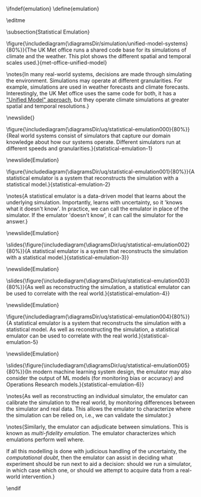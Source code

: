 \ifndef{emulation}
\define{emulation}

\editme

\subsection{Statistical Emulation}

\figure{\includediagram{\diagramsDir/simulation/unified-model-systems}{80%}}{The UK Met office runs a shared code base for its simulations of climate and the weather. This plot shows the different spatial and temporal scales used.}{met-office-unified-model}

\notes{In many real-world systems, decisions are made through simulating the environment. Simulations may operate at different granularities. For example, simulations are used in weather forecasts and climate forecasts. Interestingly, the UK Met office uses the same code for both, it has a ["Unified Model" approach](https://www.metoffice.gov.uk/research/approach/modelling-systems/unified-model/index), but they operate climate simulations at greater spatial and temporal resolutions.}

\newslide{}

\figure{\includediagram{\diagramsDir/uq/statistical-emulation000}{80%}}{Real world systems consist of simulators that capture our domain knowledge about how our systems operate. Different simulators run at different speeds and granularities.}{statistical-emulation-1}


\newslide{Emulation}

\figure{\includediagram{\diagramsDir/uq/statistical-emulation001}{80%}}{A statistical emulator is a system that reconstructs the simulation with a statistical model.}{statistical-emulation-2}

\notes{A statistical emulator is a data-driven model that learns about the underlying simulation. Importantly, learns with uncertainty, so it 'knows what it doesn't know'. In practice, we can call the emulator in place of the simulator. If the emulator 'doesn't know', it can call the simulator for the answer.}


\newslide{Emulation}

\slides{\figure{\includediagram{\diagramsDir/uq/statistical-emulation002}{80%}}{A statistical emulator is a system that reconstructs the simulation with a statistical model.}{statistical-emulation-3}}

\newslide{Emulation}

\slides{\figure{\includediagram{\diagramsDir/uq/statistical-emulation003}{80%}}{As well as reconstructing the simulation, a statistical emulator can be used to correlate with the real world.}{statistical-emulation-4}}

\newslide{Emulation}

\figure{\includediagram{\diagramsDir/uq/statistical-emulation004}{80%}}{A statistical emulator is a system that reconstructs the simulation with a statistical model. As well as reconstructing the simulation, a statistical emulator can be used to correlate with the real world.}{statistical-emulation-5}

\newslide{Emulation}

\slides{\figure{\includediagram{\diagramsDir/uq/statistical-emulation005}{80%}}{In modern machine learning system design, the emulator may also consider the output of ML models (for monitoring bias or accuracy) and Operations Research models.}{statistical-emulation-6}}

\notes{As well as reconstructing an individual simulator, the emulator can calibrate the simulation to the real world, by monitoring differences between the simulator and real data. This allows the emulator to characterize where the simulation can be relied on, i.e., we can validate the simulator.}

\notes{Similarly, the emulator can adjudicate between simulations. This is known as *multi-fidelity emulation*. The emulator characterizes which emulations perform well where.

If all this modelling is done with judicious handling of the uncertainty, the *computational doubt*, then the emulator can assist in deciding what experiment should be run next to aid a decision: should we run a simulator, in which case which one, or should we attempt to acquire data from a real-world intervention.}

\endif
